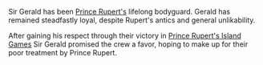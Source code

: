 <!-- TITLE: Sir Gerald -->
<!-- SUBTITLE: A loyal bodyguard -->

Sir Gerald has been [Prince Rupert's](http://spellboyorig.in/prince-rupert) lifelong bodyguard. Gerald has remained steadfastly loyal, despite Rupert's antics and general unlikability.

After gaining his respect through their victory in [Prince Rupert's Island Games](http://spellboyorig.in/session-7-prince-ruperts-island-games) Sir Gerald promised the crew a favor, hoping to make up for their poor treatment by Prince Rupert.
